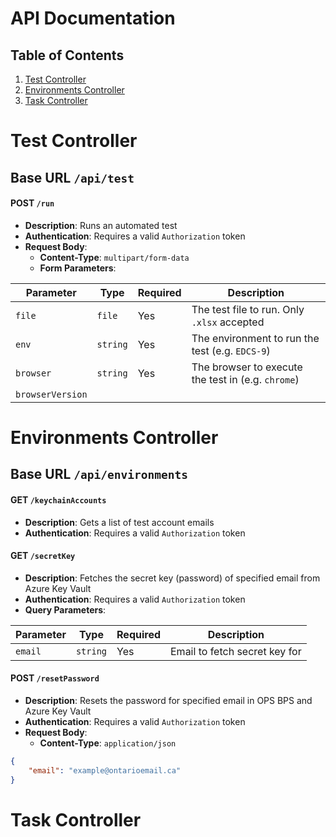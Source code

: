 # API Documentation

## Table of Contents
1. [Test Controller](#test-controller)
2. [Environments Controller](#environments-controller)
3. [Task Controller](#task-controller)

# Test Controller

## Base URL `/api/test`

#### **POST** `/run`
- **Description**: Runs an automated test
- **Authentication**: Requires a valid `Authorization` token
- **Request Body**:
    - **Content-Type**: `multipart/form-data`
    - **Form Parameters**:

| Parameter | Type   | Required | Description                      |
|-----------|--------|----------|----------------------------------|
| `file`    | `file`  | Yes       |  The test file to run. Only `.xlsx` accepted |
| `env`    | `string`  | Yes       |  The environment to run the test (e.g. `EDCS-9`) |
| `browser`    | `string`  | Yes       | The browser to execute the test in (e.g. `chrome`) |
| `browserVersion`    |  |  |  |

# Environments Controller

## Base URL `/api/environments`

#### **GET** `/keychainAccounts`
- **Description**: Gets a list of test account emails
- **Authentication**: Requires a valid `Authorization` token

#### **GET** `/secretKey`
- **Description**: Fetches the secret key (password) of specified email from Azure Key Vault
- **Authentication**: Requires a valid `Authorization` token
- **Query Parameters**:

| Parameter | Type   | Required | Description                      |
|-----------|--------|----------|----------------------------------|
| `email`    | `string`  | Yes       |  Email to fetch secret key for |

#### **POST** `/resetPassword`
- **Description**: Resets the password for specified email in OPS BPS and Azure Key Vault
- **Authentication**: Requires a valid `Authorization` token
- **Request Body**:
    - **Content-Type**: `application/json`
    
```json
{
    "email": "example@ontarioemail.ca"
}
```

# Task Controller
